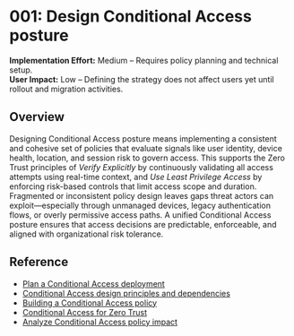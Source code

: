 # 001: Design Conditional Access posture

**Implementation Effort:** Medium – Requires policy planning and technical setup.  
**User Impact:** Low – Defining the strategy does not affect users yet until rollout and migration activities.

## Overview

Designing Conditional Access posture means implementing a consistent and cohesive set of policies that evaluate signals like user identity, device health, location, and session risk to govern access. This supports the Zero Trust principles of *Verify Explicitly* by continuously validating all access attempts using real-time context, and *Use Least Privilege Access* by enforcing risk-based controls that limit access scope and duration. Fragmented or inconsistent policy design leaves gaps threat actors can exploit—especially through unmanaged devices, legacy authentication flows, or overly permissive access paths. A unified Conditional Access posture ensures that access decisions are predictable, enforceable, and aligned with organizational risk tolerance.

## Reference

* [Plan a Conditional Access deployment](https://learn.microsoft.com/en-us/entra/identity/conditional-access/plan-conditional-access)
* [Conditional Access design principles and dependencies](https://learn.microsoft.com/en-us/azure/architecture/guide/security/conditional-access-design)
* [Building a Conditional Access policy](https://learn.microsoft.com/en-us/entra/identity/conditional-access/concept-conditional-access-policies)
* [Conditional Access for Zero Trust](https://learn.microsoft.com/en-us/azure/architecture/guide/security/conditional-access-zero-trust)
* [Analyze Conditional Access policy impact](https://learn.microsoft.com/en-us/entra/identity/conditional-access/concept-conditional-access-report-only)
